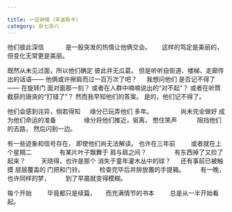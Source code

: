 ```yaml
---

title: 一见钟情（辛波斯卡）
category: 杂七杂八
---
```



他们彼此深信 　　　
是一股突发的热情让他俩交会。　　
这样的笃定是美丽的，
但变化无常更是美丽。

<!-- more -->
既然从未见过面，所以他们确定
彼此并无瓜葛。
但是听听自街道、楼梯、走廊传出的话语——
他俩或许擦肩而过一百万次了吧？
　
我想问他们
是否记不得了——
在旋转门
面对面那一刻？
或者在人群中喃喃说出的“对不起”？
或者在听筒截获的唐突的“打错了”？
然而我早知他们的答案。
是的，他们记不得了。

他们会感到诧异，倘若得知 　
缘分已玩弄他们
多年。
　　　　
尚未完全做好
成为他们命运的准备　　 　　
缘分将他们推近，驱离，
憋住笑声　　　
阻挡他们的去路，
然后闪到一边。

有一些迹象和信号存在，
即使他们尚无法解读。
也许在三年前 　　
或者就在上个星期二 　　　　
有某片叶子飘舞于
肩与肩之间？ 　　　　
有东西掉了又捡了起来？ 　　
天晓得，也许是那个
消失于童年灌木丛中的球？ 　
还有事前已被触摸
层层覆盖的
门把和门铃。 　　
检查完毕后并排放置的手提箱。 　　
有一晚，也许同样的梦， 　　
到了早晨就变得模糊。

每个开始 　　
毕竟都只是续篇， 　
而充满情节的书本 　　
总是从一半开始看起。
